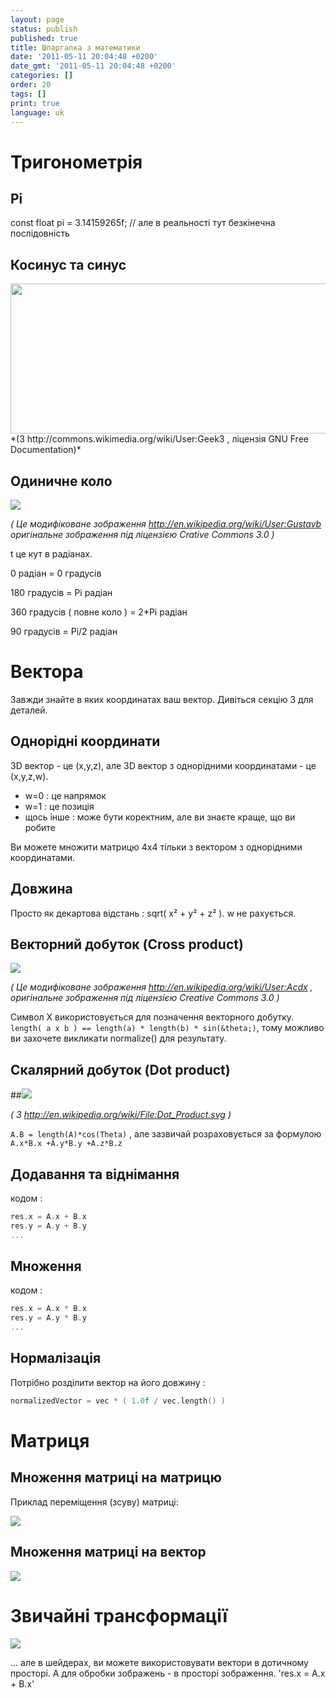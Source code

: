 ```yaml
---
layout: page
status: publish
published: true
title: Шпаргалка з математики
date: '2011-05-11 20:04:48 +0200'
date_gmt: '2011-05-11 20:04:48 +0200'
categories: []
order: 20
tags: []
print: true
language: uk
---
```


# Тригонометрія


## Pi

const float pi = 3.14159265f; // але в реальності тут безкінечна послідовність

## Косинус та синус

<img class="alignnone" title="Sine_cosine_one_period" src="http://upload.wikimedia.org/wikipedia/commons/thumb/7/71/Sine_cosine_one_period.svg/600px-Sine_cosine_one_period.svg.png" alt="" width="600" height="240" />
*(З http://commons.wikimedia.org/wiki/User:Geek3 , ліцензія GNU Free Documentation)*

## Одиничне коло

![]({{site.baseurl}}/assets/images/math-cheatsheet/UnitCircle.png)

*( Це модифіковане зображення http://en.wikipedia.org/wiki/User:Gustavb оригінальне зображення під ліцензією  Crative Commons 3.0 )*

t це кут в радіанах.

0 радіан = 0 градусів

180 градусів = Pi радіан

360 градусів ( повне коло ) = 2*Pi радіан

90 градусів = Pi/2 радіан

# Вектора

Завжди знайте в яких координатах ваш вектор. Дивіться секцію 3 для деталей.

## Однорідні координати

3D вектор - це (x,y,z), але 3D вектор з однорідними координатами - це (x,y,z,w).

* w=0 : це напрямок
* w=1 : це позиція 
* щось інше : може бути коректним, але ви знаєте краще, що ви робите

Ви можете множити матрицю 4х4 тільки з вектором з однорідними координатами.

## Довжина

Просто як декартова відстань : sqrt( x&sup2; + y&sup2; + z&sup2; ). w не рахується.

## Векторний добуток (Cross product)

![]({{site.baseurl}}/assets/images/math-cheatsheet/Right_hand_rule_cross_product.png)

*( Це модифіковане зображення http://en.wikipedia.org/wiki/User:Acdx , оригінальне зображення під ліцензією Creative Commons 3.0 )*

Символ Х використовується для позначення векторного добутку. `length( a x b ) == length(a) * length(b) * sin(&theta;)`, тому можливо ви захочете викликати normalize() для результату.

## Скалярний добуток (Dot product)


##![]({{site.baseurl}}/assets/images/math-cheatsheet/DotProduct.png)


*( З http://en.wikipedia.org/wiki/File:Dot_Product.svg )*

`A.B = length(A)*cos(Theta)` , але зазвичай розраховується за формулою `A.x*B.x +A.y*B.y +A.z*B.z`

## Додавання та віднімання

кодом :

``` cpp
res.x = A.x + B.x
res.y = A.y + B.y
...
```

## Множення

кодом :

``` cpp
res.x = A.x * B.x
res.y = A.y * B.y
...
```

## Нормалізація

Потрібно розділити вектор на його довжину :

``` cpp
normalizedVector = vec * ( 1.0f / vec.length() )
```

# Матриця


## Множення матриці на матрицю

Приклад переміщення (зсуву) матриці:

![]({{site.baseurl}}/assets/images/math-cheatsheet/translationExamplePosition1.png)


 

## Множення матриці на вектор

![]({{site.baseurl}}/assets/images/math-cheatsheet/MatrixXVect.gif)


# Звичайні трансформації

![]({{site.baseurl}}/assets/images/math-cheatsheet/MVP.png)


... але в шейдерах, ви можете використовувати вектори в дотичному просторі. А для обробки зображень - в просторі зображення.
'res.x = A.x + B.x'
